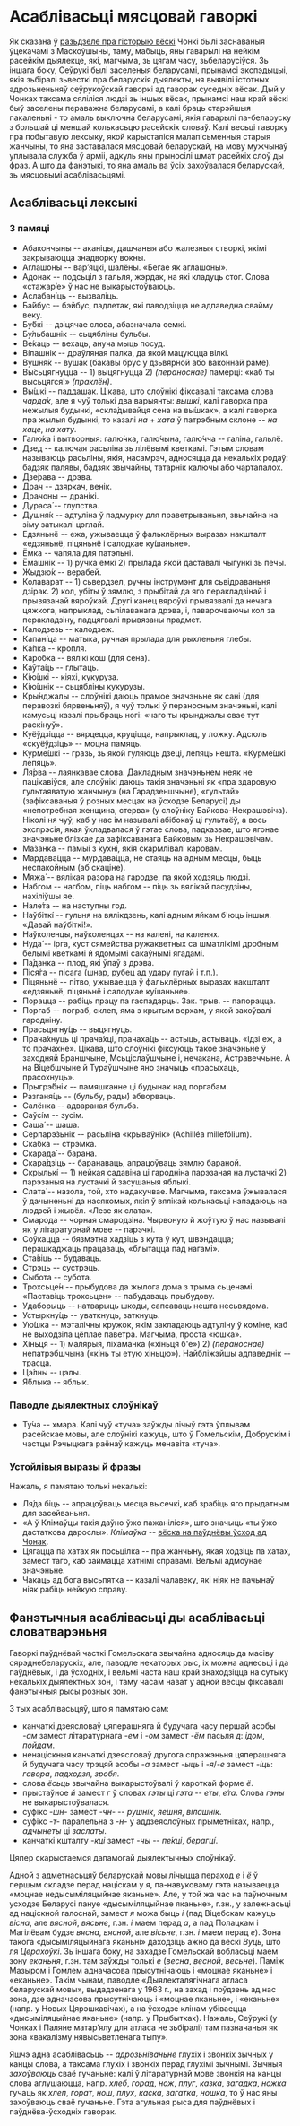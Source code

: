 # Асаблівасьці мясцовай гаворкі

Як сказана ў [разьдзеле пра гісторыю вёскі](history.md) Чонкі былі заснаваныя
ўцекачамі з Маскоўшыны, таму, мабыць, яны гаварылі на нейкім расейкім дыялекце,
які, магчыма, зь цягам часу, зьбеларусіўся. Зь іншага боку, Сеўрукі былі
заселеныя беларусамі, прынамсі экспэдыцыі, якія зьбіралі зьвесткі пра
беларускія дыялекты, ня выявілі істотных адрозьненьняў сеўрукоўскай гаворкі ад
гаворак суседніх вёсак. Дый у Чонках таксама сяліліся людзі зь іншых вёсак,
прынамсі наш край вёскі быў заселены пераважна беларусамі, а калі браць
старэйшыя пакаленьні - то амаль выключна беларусамі, якія гаварылі па-беларуску
з большай ці меншай колькасьцю расейскіх словаў. Калі весьці гаворку пра
побытавую лексыку, якой карысталіся малапісьменныя старыя жанчыны, то яна
заставалася мясцовай беларускай, на мову мужчынаў уплывала служба ў арміі,
адкуль яны прыносілі шмат расейкіх слоў ды фраз. А што да фанэтыкі, то яна
амаль ва ўсіх захоўвалася беларускай, зь мясцовымі асаблівасьцямі.

## Асаблівасьці лексыкі

### З памяці

- Абакончыны -- аканіцы, дашчаныя або жалезныя створкі, якімі закрываюцца
  знадворку вокны.
- Аглашоны -- вар’яцкі, шалёны. «Бегае як аглашоны».
- Адонак -- подсьціл з гальля, жэрдак, на які кладуць стог. Слова «стажар’е» ў
  нас не выкарыстоўваюць.
- Аслабані́ць -- вызваліць.
- Ба́йбус -- бэйбус, падлетак, які паводзіцца не адпаведна свайму веку.
- Бу́бкі -- дзіцячае слова, абазначала семкі.
- Бу́льбашнік -- сьцябліны бульбы.
- Ве́каць -- вехаць, ануча мыць посуд.
- Ві́лашнік -- драўляная палка, да якой мацуюцца вілкі.
- Вушня́к -- вушак (бакавы брус у дзьвярной або ваконнай раме).
- Вы́сьцягнуцца -- 1) выцягнуцца 2) *(пераноснае)* памерці: «каб ты высьцягся!»
  *(праклён)*.
- Вы́шкі -- паддашак. Цікава, што слоўнікі фіксавалі таксама слова *чарда́к*, але
  я чуў толькі два варыянты: *вышкі*, калі гаворка пра нежылыя будынкі,
  «скла́дывайця сена на вы́шках», а калі гаворка пра жылыя будынкі, то казалі
  *на* + *хата* ў патрэбным склоне -- *на хаце*, *на хату*.
- Галю́ка і вытворныя: галю́чка, галю́чына, галю́чча -- галіна, гальлё.
- Дзед -- калючая расьліна зь лілёвымі кветкамі. Гэтым словам называюць
  расьліны, якія, насамрэч, адносяцца да некалькіх родаў: бадзяк палявы, бадзяк
  звычайны, татарнік калючы або чартапалох.
- Дзе́рава -- дрэва.
- Драч -- дзяркач, венік.
- Драчоны -- дранікі.
- Дураса́ -- глупства.
- Душня́к -- адтуліна ў падмурку для праветрываньня, звычайна на зіму затыкалі
  цэглай.
- Едзяньнё -- ежа, ужываецца ў фальклёрных выразах накшталт «едзяньнё, піцяньнё
  і салодкае ку́шаньне».
- Ёмка -- чапяла для патэльні.
- Ёмашнік -- 1) ручка ёмкі 2) прылада якой даставалі чыгункі зь печы.
- Жыдзю́к -- верабей.
- Колаварат -- 1) сьвердзел, ручны інструмэнт для сьвідраваньня дзірак. 2) кол,
  убіты ў зямлю, з прыбітай да яго перакладзінай і прывязанай вяроўкай. Другі
  канец вяроўкі прывязвалі да нечага цяжкога, напрыклад, сьпілаванага дрэва,
  і, паварочваючы кол за перакладзіну, падцягвалі прывязаны прадмет.
- Калодзезь -- калодзеж.
- Капані́ца -- матыка, ручная прылада для рыхленьня глебы.
- Ка́пка -- кропля.
- Каробка -- вялікі кош (для сена).
- Каўта́ць -- глытаць.
- Кію́шкі -- кіяхі, кукуруза.
- Кію́шнік -- сьцябліны кукурузы.
- Кры́нджалы -- слоўнікі даюць прамое значэньне як сані (для перавозкі
  бярвеньняў), я чуў толькі ў пераносным значэньні, калі камусьці казалі
  прыбраць ногі: «чаго ты крынджалы свае тут раскінуў».
- Куёўдзіцца -- вярцецца, круціцца, напрыклад, у ложку. Адсюль «скуёўдзіць» --
  моцна памяць.
- Курме́шкі -- гразь, зь якой гуляюць дзеці, лепяць нешта. «Курме́шкі лепяць».
- Ля́рва -- лаянкавае слова. Дакладным значэньнем неяк не пацікавіўся, але
  слоўнікі даюць такія значэньні як «пра здаровую гультаяватую жанчыну» (на
  Гарадзеншчыне), «гультай» (зафіксаваныя ў розных месцах на ўсходзе Беларусі)
  ды «непотребная женщина, стерва» (у слоўніку Байкова-Некрашэвіча). Ніколі ня
  чуў, каб у нас ім называлі абібокаў ці гультаёў, а вось экспрэсія, якая
  ўкладвалася ў гэтае слова, падказвае, што ягонае значэньне блізкае да
  зафіксаванага Байковым зь Некрашэвічам.
- Ма́занка -- памыі з кухні, якія скармлівалі каровам.
- Мардава́цца -- мурдава́цца, не стаяць на адным месцы, быць неспакойным (аб скаціне).
- Мяжа́ -- вялікая разора на гародзе, па якой ходзяць людзі.
- Набгом -- нагбом, піць набгом -- піць зь вялікай пасудзіны, нахіліўшы яе.
- Нале́та -- на наступны год.
- Наўбіткі́ -- гульня на вялікдзень, калі адным яйкам б'юць іншыя. «Давай наўбіткі!».
- Наўколенцы, наўколенцах -- на калені, на каленях.
- Нуда́ -- ірга, куст сямейства ружакветных са шматлікімі дробнымі белымі
  кветкамі й ядомымі сакаўнымі ягадамі.
- Па́данка -- плод, які ўпаў з дрэва.
- Піся́га -- пісага (шнар, рубец ад удару пугай і т.п.).
- Піцяньнё -- пітво, ужываецца ў фальклёрных выразах накшталт «едзяньнё,
  піцяньнё і салодкае ку́шаньне».
- Порацца -- рабіць працу па гаспадарцы. Зак. трыв. -- папорацца.
- Поргаб -- пограб, склеп, яма з крытым верхам, у якой захоўвалі гародніну.
- Прасьцягну́ць -- выцягнуць.
- Прача́хнуць ці прача́хці, прачаха́ць -- астыць, астываць. «Ідзі еж, а то
  прачахне». Цікава, што слоўнікі фіксуюць такое значэньне ў заходняй
  Браншчыне, Мсьціслаўшчыне і, нечакана, Астравеччыне. А на Віцебшчыне й
  Тураўшчыне яно значыць «прасыхаць, прасохнуць».
- Прыгрэ́бнік -- памяшканне ці будынак над поргабам.
- Разганя́ць -- (бульбу, рады́) абворваць.
- Салёнка -- адвараная бульба.
- Саўсі́м -- зусім.
- Саша́ -- шаша.
- Серпарэ́зьнік -- расьліна «крываўнік» (Achilléa millefólium).
- Ска́бка -- стрэмка.
- Скарада́ -- барана.
- Скара́дзіць -- баранаваць, апрацоўваць зямлю бараной.
- Скрылькі́ -- 1) нейкая садавіна ці гародніна парэзаная на лустачкі 2) парэзаныя
  на лустачкі й засушаныя яблыкі.
- Слата́ -- назола, той, хто надакучвае. Магчыма, таксама ўжывалася ў дачыненьні
  да насякомых, якія ў вялікай колькасьці нападаюць на людзей і жывёл. «Лезе як
  слата».
- Смарода -- чорная смародзіна. Чырвоную й жоўтую ў нас называлі як у
  літаратурнай мове -- парэчкі.
- Соўкацца -- бязмэтна хадзіць з кута ў кут, швэндацца; перашкаджаць працаваць,
  «блытацца пад нагамі».
- Ста́віць -- будаваць.
- Стрэць -- сустрэць.
- Сыбота -- субота.
- Трохсьце́н -- прыбудова да жылога дома з трыма сьценамі. «Паставіць трохсьцен»
  -- пабудаваць прыбудову.
- Удаборыць -- натварыць шкоды, сапсаваць нешта несьвядома.
- Устыркну́ць -- уваткнуць, заткнуць.
- Ую́шка -- мэталічны кружок, якім закладаюць адтуліну ў коміне, каб не выходзіла
  цёплае паветра. Магчыма, проста «юшка».
- Хі́ньця -- 1) малярыя, ліхаманка («хіньця б'е») 2) *(пераноснае)*
  непатрэбшчына («кінь ты етую хіньцю»). Найбліжэйшы адпаведнік -- трасца.
- Цэ́лны -- цэлы.
- Я́блыка -- яблык.

### Паводле дыялектных слоўнікаў
- Ту́ча -- хмара. Калі чуў «туча» заўжды лічыў гэта ўплывам расейскае мовы, але
  слоўнікі кажуць, што ў Гомельскім, Добрускім і частцы Рэчыцкага раёнаў кажуць
  менавіта «туча».

### Устойлівыя выразы й фразы

Нажаль, я памятаю толькі некалькі:
- Ля́да біць -- апрацоўваць месца высечкі, каб зрабіць яго прыдатным для засейваньня.
- «А ў Клімаўцы такія даўно ўжо пажаніліся», што значыць «ты ўжо дастаткова
  дарослы». *Клімаўка* -- [вёска на паўднёвы ўсход ад
  Чонак](https://www.openstreetmap.org/#map=12/52.2900/31.0903).
- Цягацца па хатах як посьцілка -- пра жанчыну, якая ходзіць па хатах, замест
  таго, каб займацца хатнімі справамі. Вельмі адмоўнае значэньне.
- Чакаць ад бога высьпятка -- казалі чалавеку, які ніяк не пачынаў ніяк рабіць
  нейкую справу.

## Фанэтычныя асаблівасьці ды асаблівасьці словатварэньня

Гаворкі паўднёвай часткі Гомельскага звычайна адносяць да масіву
сярэднебеларускіх, але, паводле некаторых рыс, іх можна аднесьці і да
паўднёвых, і да ўсходніх, і вельмі часта наш край знаходзіцца на сутыку
некалькіх дыялектных зон, і таму часам нават у адной вёсцы фіксавалі фанэтычныя
рысы розных зон.

З тых асаблівасьцяў, што я памятаю сам:
- канчаткі дзеясловаў цяперашняга й будучага часу першай асобы *-ам* замест
  літаратурнага *-ем* і *-ом* замест *-ём* пасьля *д*: *ідом*, *пойдам*.
- ненаціскныя канчаткі дзеясловаў другога спражэньня цяперашняга й будучага
  часу трэцяй асобы *-a* замест *-ыць* і *-я*/*-е* замест *-іць*: *гавора*,
  *падходзя*, *зробя*.
- слова *ёсьць* звычайна выкарыстоўвалі ў кароткай форме *ё*.
- прыстаўное *й* замест *г* ў словах *гэты* ці *гэта* -- *е́ты*, *е́та*. Слова
  *гэны* не выкарыстоўвалася.
- суфікс *-шн-* замест *-чн-* -- *рушні́к*, *яе́шня*, *ві́лашнік*.
- суфікс *-т-* паралельна з *-н-* у аддзеяслоўных прыметніках, напр.,
  *адчынеты* ці *заслаты*.
- канчаткі кшталту *-кці* замест *-чы* -- *пе́кці*, *берагці́*.

Цяпер скарыстаемся дапамогай дыялектычных слоўнікаў.

Адной з адметнасьцяў беларускай мовы лічыцца пераход *е* і *ё* ў першым складзе
перад націскам у *я*, па-навуковаму гэта называецца «моцнае недысыміляцыйнае
яканьне». Але, у той жа час на паўночным усходзе Беларусі пануе «дысыміляцыйнае
яканьне», г.зн., у залежнасьці ад націскной галоснай, замест *я* можа быць *і*
(пад Віцебскам кажуць *вісна*, але *вясной*, *вясьне*, г.зн. *і* маем перад
*а*, а пад Полацкам і Магілёвам будзе *вясна*, *вясной*, але *вісьне*, г.зн. *і*
маем перад *е*). Зона такога «дысыміляцыйнага яканьні» даходзіць ажно да вёскі
*Вуць*, што ля *Церахоўкі*. Зь іншага боку, на захадзе Гомельскай вобласьці
маем зону *еканьня*, г.зн. там заўжды толькі *е* (*весна*, *весной*, *весьне*).
Паміж Мазыром і Гомлем адначасова прысутнічаюць і «моцнае яканьне» і
«еканьне». Такім чынам, паводле «Дыялекталягічнага атласа беларускай мовы»,
выдадзенага у 1963 г., на захад і поўдзень ад нас зона, дзе адначасова
прысутнічаюць і «моцнае яканьне», і «еканьне» (напр. у Новых Цярэшкавічах), а
на ўсходзе клінам убіваецца «дысыміляцыйнае яканьне» (напр. у Прыбытках).
Нажаль, Сеўрукі (у Чонках і Паляне матар’ялу для атласа не зьбіралі) там
пазначаныя як зона «вакалізму нявысьветленага тыпу».

Яшчэ адна асаблівасьць -- *адрозьніваньне* глухіх і звонкіх зычных у канцы
слова, а таксама глухіх і звонкіх перад глухімі зычнымі. Зычныя *захоўваюць*
сваё гучаньне: калі ў літаратурнай мове звонкія на канцы слова аглушаюцца,
напр. *хлеб*, *горад*, *нож*, *плуг*, *казка*, *загадка*, *ножка* гучаць як
*хлеп*, *горат*, *нош*, *плух*, *каска*, *загатка*, *ношка*, то ў нас яны
захоўваюць сваё гучаньне. Гэта агульная рыса для паўднёвых і паўднёва-ўсходніх
гаворак.
